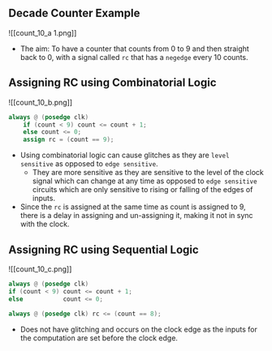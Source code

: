 ## Decade Counter Example 
![[count_10_a 1.png]]
* The aim: To have a counter that counts from 0 to 9 and then straight back to 0, with a signal called `rc` that has a `negedge` every 10 counts.

## Assigning RC using Combinatorial Logic
![[count_10_b.png]]
```verilog
always @ (posedge clk)
	if (count < 9) count <= count + 1;
	else count <= 0;
	assign rc = (count == 9);
```
* Using combinatorial logic can cause glitches as they are `level sensitive` as opposed to `edge sensitive`. 
	* They are more sensitive as they are sensitive to the level of the clock signal which can change at any time as opposed to `edge sensitive` circuits which are only sensitive to rising or falling of the edges of inputs.
* Since the `rc` is assigned at the same time as count is assigned to 9, there is a delay in assigning and un-assigning it, making it not in sync with the clock.

## Assigning RC using Sequential Logic
![[count_10_c.png]]
```verilog
always @ (posedge clk)  
if (count < 9) count <= count + 1;  
else           count <= 0;  
   
always @ (posedge clk) rc <= (count == 8);
```
* Does not have glitching and occurs on the clock edge as the inputs for the computation are set before the clock edge.